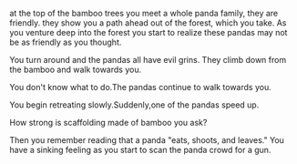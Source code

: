at the top of the bamboo trees you meet a whole panda family, they are friendly.
they show you a path ahead out of the forest, which you take. As you venture deep into the forest
you start to realize these pandas may not be as friendly as you thought.

You turn around and the pandas all have evil grins.  They climb down from the
bamboo and walk towards you.

You don't know what to do.The pandas continue to walk towards you.

You begin retreating slowly.Suddenly,one of the pandas speed up.

How strong is scaffolding made of bamboo you ask?

Then you remember reading that a panda "eats, shoots, and leaves." You have a sinking feeling as you start to scan the panda crowd for a gun.
